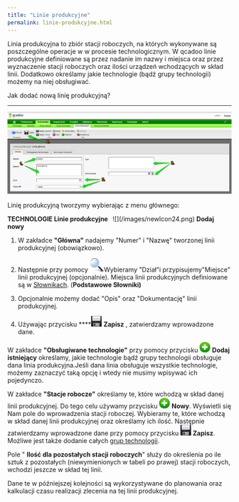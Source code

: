 ```yaml
---
title: "Linie produkcyjne"
permalink: linie-produkcyjne.html 
---
```

 Linia produkcyjna to zbiór stacji roboczych, na których wykonywane są poszczególne operacje w w procesie technologicznym. W qcadoo linie produkcyjne definiowane są przez nadanie im nazwy i miejsca oraz przez wyznaczenie stacji roboczych oraz ilości urządzeń wchodzących w skład linii. Dodatkowo określamy jakie technologie (bądź grupy technologii) możemy na niej obsługiwać. 

Jak dodać nową linię produkcyjną?

* * *

 ![](/images/Technologie-%20linie%20produkcyjne.png)

Linię produkcyjną tworzymy wybierając z menu głównego:


<b>
    TECHNOLOGIE  Linie produkcyjne  </b> ![](/images/newIcon24.png) <b>Dodaj nowy
</b>
            

1. W zakładce **"Główna"** nadajemy "Numer" i "Nazwę" tworzonej linii produkcyjnej (obowiązkowo).

2. Następnie przy pomocy ![](/images/lupka.png)Wybieramy "Dział"i przypisujemy"Miejsce" linii produkcyjnej (opcjonalnie). Miejsca linii produkcyjnych definiowane są w [Słownikach](/slowniki). (**Podstawowe  Słowniki)**

3. Opcjonalnie możemy dodać "Opis" oraz "Dokumentację" linii produkcyjnej.

4. Używając przycisku ****![](/images/saveIcon24.png) **Zapisz** , zatwierdzamy wprowadzone dane.

 W zakładce **"Obsługiwane technologie"** przy pomocy przycisku ![](/images/newIcon24.png) **Dodaj istniejący** określamy, jakie technologie bądź grupy technologii obsługuje dana linia produkcyjna.Jeśli dana linia obsługuje wszystkie technologie, możemy zaznaczyć taką opcję i wtedy nie musimy wpisywać ich pojedynczo. 

 W zakładce **"Stacje robocze"** określamy te, które wchodzą w skład danej linii produkcyjnej. Do tego celu używamy przycisku ![](/images/newIcon24.png) **Nowy**. Wyświetli się Nam pole do wprowadzenia stacji roboczej. Wybieramy te, które wchodzą w skład danej linii produkcyjnej oraz określamy ich ilość. Następnie zatwierdzamy wprowadzone dane przy pomocy przycisku ![](/images/saveIcon24.png) **Zapisz**. Możliwe jest także dodanie całych [grup technologii](/grupy-technologii). 

Pole " **Ilość dla pozostałych stacji roboczych**" służy do określenia po ile sztuk z pozostałych (niewymienionych w tabeli po prawej) stacji roboczych, wchodzi jeszcze w skład tej linii.

Dane te w późniejszej kolejności są wykorzystywane do planowania oraz kalkulacji czasu realizacji zlecenia na tej linii produkcyjnej.

